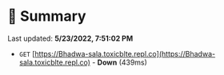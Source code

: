 # 📖 Summary
Last updated: **5/23/2022, 7:51:02 PM**

- `GET` [https://Bhadwa-sala.toxicblte.repl.co](https://Bhadwa-sala.toxicblte.repl.co) - **Down** (439ms)
